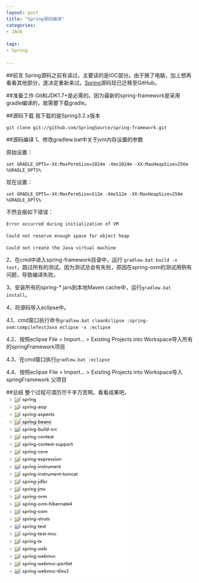 ```yaml
---
layout: post
title: "Spring源码编译"
categories:
- JAVA

tags:
- Spring

---
```

##前言
Spring源码之前有读过，主要读的是IOC部分。由于换了电脑，加上想再看看其他部分，遂决定重新来过。[Spring](https://github.com/SpringSource/spring-framework)源码现已迁移至GitHub。

##准备工作
Git和JDK1.7+是必需的。因为最新的spring-framework是采用gradle编译的，故需要下载gradle。

##源码下载
我下载的是Spring3.2.x版本

	git clone git://github.com/SpringSource/spring-framework.git

##源码编译
1、修改gradlew.bat中关于jvm内存设置的参数

原始设置：

	set GRADLE_OPTS=-XX:MaxPermSize=1024m -Xmx1024m -XX:MaxHeapSize=256m %GRADLE_OPTS%

现在设置：

	set GRADLE_OPTS=-XX:MaxPermSize=512m -Xmx512m -XX:MaxHeapSize=256m %GRADLE_OPTS%

不然会报如下错误：

	Error occurred during initialization of VM

	Could not reserve enough space for object heap

	Could not create the Java virtual machine
2、在cmd中进入spring-framework目录中，运行 `gradlew.bat build -x test`，跳过所有的测试。因为测试总会有失败，原因在spring-oxm的测试用例有问题，导致编译失败。

3、安装所有的spring-* jars到本地Maven cache中，运行`gradlew.bat install`。

4、将源码导入eclipse中。

4.1、cmd窗口执行命令`gradlew.bat cleanEclipse :spring-oxm:compileTestJava eclipse -x :eclipse`

4.2、按照eclipse File > Import... > Existing Projects into Workspace导入所有的springFramework项目

4.3、在cmd窗口执行`gradlew.bat :eclipse`

4.4、按照eclipse File > Import... > Existing Projects into Workspace导入springFramework 父项目

##总结
整个过程可谓历尽千辛万苦啊。看看成果吧。
![spring 项目截图](/assets/images/spring.jpg)



